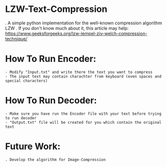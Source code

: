 # LZW-Text-Compression

. A simple python implementation for the well-known compression algorithm LZW
. If you don't know much about it, this article may help: https://www.geeksforgeeks.org/lzw-lempel-ziv-welch-compression-technique/

# How To Run Encoder:

    - Modify "Input.txt" and write there the text you want to compress
    - The input text may contain charachter from keyboard (even spaces and special characters)

# How To Run Decoder:

    - Make sure you have run the Encoder file with your text before trying to run decoder
    - "Output.txt" file will be created for you which contain the original text

# Future Work:

    . Develop the algorithm for Image-Compression
